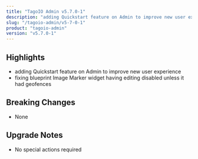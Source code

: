 ```yaml
---
title: "TagoIO Admin v5.7.0-1"
description: "adding Quickstart feature on Admin to improve new user experience"
slug: "/tagoio-admin/v5-7-0-1"
product: "tagoio-admin"
version: "v5.7.0-1"
---
```


## Highlights

- adding Quickstart feature on Admin to improve new user experience
- fixing blueprint Image Marker widget having editing disabled unless it had geofences

## Breaking Changes

- None

## Upgrade Notes

- No special actions required
